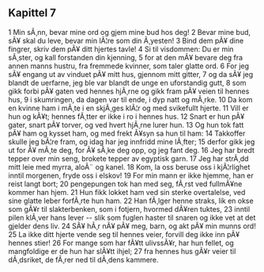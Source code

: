 ## Kapittel 7

1 Min sÃ¸nn, bevar mine ord og gjem mine bud hos deg! 
2 Bevar mine bud, sÃ¥ skal du leve, bevar min lÃ¦re som din Ã¸yesten! 
3 Bind dem pÃ¥ dine fingrer, skriv dem pÃ¥ ditt hjertes tavle! 
4 Si til visdommen: Du er min sÃ¸ster, og kall forstanden din kjenning, 
5 for at den mÃ¥ bevare deg fra annen manns hustru, fra fremmede kvinner, som taler glatte ord. 
6 For jeg sÃ¥ engang ut av vinduet pÃ¥ mitt hus, gjennom mitt gitter, 
7 og da sÃ¥ jeg blandt de uerfarne, jeg ble var blandt de unge en uforstandig gutt, 
8 som gikk forbi pÃ¥ gaten ved hennes hjÃ¸rne og gikk fram pÃ¥ veien til hennes hus, 
9 i skumringen, da dagen var til ende, i dyp natt og mÃ¸rke. 
10 Da kom en kvinne ham i mÃ¸te i en skjÃ¸ges klÃ¦r og med svikefullt hjerte. 
11 Vill er hun og kÃ¥t; hennes fÃ¸tter er ikke i ro i hennes hus. 
12 Snart er hun pÃ¥ gater, snart pÃ¥ torver, og ved hvert hjÃ¸rne lurer hun. 
13 Og hun tok fatt pÃ¥ ham og kysset ham, og med frekt Ã¥syn sa hun til ham: 
14 Takkoffer skulle jeg bÃ¦re fram, og idag har jeg innfridd mine lÃ¸fter; 
15 derfor gikk jeg ut for Ã¥ mÃ¸te deg, for Ã¥ sÃ¸ke deg opp, og jeg fant deg. 
16 Jeg har bredt tepper over min seng, brokete tepper av egyptisk garn. 
17 Jeg har strÃ¸dd mitt leie med myrra, aloÃ¨ og kanel. 
18 Kom, la oss beruse oss i kjÃ¦rlighet inntil morgenen, fryde oss i elskov! 
19 For min mann er ikke hjemme, han er reist langt bort; 
20 pengepungen tok han med seg, fÃ¸rst ved fullmÃ¥ne kommer han hjem. 
21 Hun fikk lokket ham ved sin sterke overtalelse, ved sine glatte leber forfÃ¸rte hun ham. 
22 Han fÃ¸lger henne straks, lik en okse som gÃ¥r til slakterbenken, som i fotjern, hvormed dÃ¥ren tuktes, 
23 inntil pilen klÃ¸ver hans lever -- slik som fuglen haster til snaren og ikke vet at det gjelder dens liv. 
24 SÃ¥ hÃ¸r nÃ¥ pÃ¥ meg, barn, og akt pÃ¥ min munns ord! 
25 La ikke ditt hjerte vende seg til hennes veier, forvill deg ikke inn pÃ¥ hennes stier! 
26 For mange som har fÃ¥tt ulivssÃ¥r, har hun fellet, og mangfoldige er de hun har slÃ¥tt ihjel; 
27 fra hennes hus gÃ¥r veier til dÃ¸dsriket, de fÃ¸rer ned til dÃ¸dens kammere.
